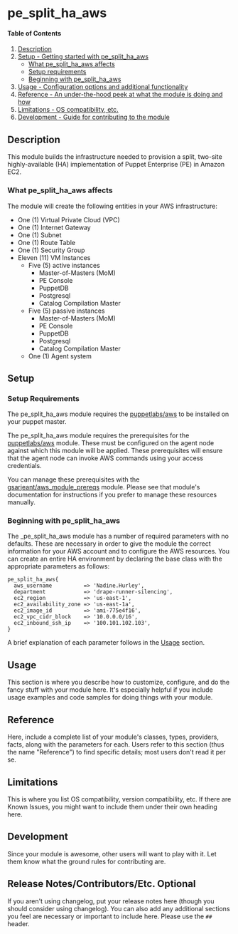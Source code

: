 # pe\_split\_ha\_aws

#### Table of Contents

1. [Description](#description)
1. [Setup - Getting started with pe\_split\_ha\_aws](#setup)
    * [What pe\_split\_ha\_aws affects](#what-pe_split_ha_aws-affects)
    * [Setup requirements](#setup-requirements)
    * [Beginning with pe\_split\_ha\_aws](#beginning-with-pe_split_ha_aws)
1. [Usage - Configuration options and additional functionality](#usage)
1. [Reference - An under-the-hood peek at what the module is doing and how](#reference)
1. [Limitations - OS compatibility, etc.](#limitations)
1. [Development - Guide for contributing to the module](#development)

## Description

This module builds the infrastructure needed to provision a split, two-site
highly-available (HA) implementation of Puppet Enterprise (PE) in Amazon EC2. 

### What pe\_split\_ha\_aws affects

The module will create the following entities in your AWS infrastructure:

* One (1) Virtual Private Cloud (VPC)
* One (1) Internet Gateway
* One (1) Subnet
* One (1) Route Table
* One (1) Security Group
* Eleven (11) VM Instances
    * Five (5) active instances
        * Master-of-Masters (MoM)
        * PE Console
        * PuppetDB
        * Postgresql
        * Catalog Compilation Master
    * Five (5) passive instances
        * Master-of-Masters (MoM)
        * PE Console
        * PuppetDB
        * Postgresql
        * Catalog Compilation Master
    * One (1) Agent system

## Setup

### Setup Requirements

The pe\_split\_ha\_aws module requires the [puppetlabs/aws](https://github.com/puppetlabs/puppetlabs-aws)
to be installed on your puppet master. 

The pe\_split\_ha\_aws module requires the prerequisites for the [puppetlabs/aws](https://github.com/puppetlabs/puppetlabs-aws)
module. These must be configured on the agent node against which this module will be applied. These
prerequisites will ensure that the agent node can invoke AWS commands using your access credentials.

You can manage these prerequisites with the [gsarjeant/aws_module_prereqs](https://github.com/gsarjeant/aws_module_prereqs)
module. Please see that module's documentation for instructions if you prefer to manage
these resources manually.

### Beginning with pe\_split\_ha\_aws

The \_pe\_split\_ha\_aws module has a number of required parameters with no defaults.
These are necessary in order to give the module the correct information for your AWS
account and to configure the AWS resources. You can create an entire HA environment
by declaring the base class with the appropriate parameters as follows:

```puppet
pe_split_ha_aws{
  aws_username          => 'Nadine.Hurley',
  department            => 'drape-runner-silencing',
  ec2_region            => 'us-east-1',
  ec2_availability_zone => 'us-east-1a',
  ec2_image_id          => 'ami-775e4f16',
  ec2_vpc_cidr_block    => '10.0.0.0/16',
  ec2_inbound_ssh_ip    => '100.101.102.103',
}
```
A brief explanation of each parameter follows in the [Usage](#Usage) section.

## Usage

This section is where you describe how to customize, configure, and do the
fancy stuff with your module here. It's especially helpful if you include usage
examples and code samples for doing things with your module.

## Reference

Here, include a complete list of your module's classes, types, providers,
facts, along with the parameters for each. Users refer to this section (thus
the name "Reference") to find specific details; most users don't read it per
se.

## Limitations

This is where you list OS compatibility, version compatibility, etc. If there
are Known Issues, you might want to include them under their own heading here.

## Development

Since your module is awesome, other users will want to play with it. Let them
know what the ground rules for contributing are.

## Release Notes/Contributors/Etc. **Optional**

If you aren't using changelog, put your release notes here (though you should
consider using changelog). You can also add any additional sections you feel
are necessary or important to include here. Please use the `## ` header.
